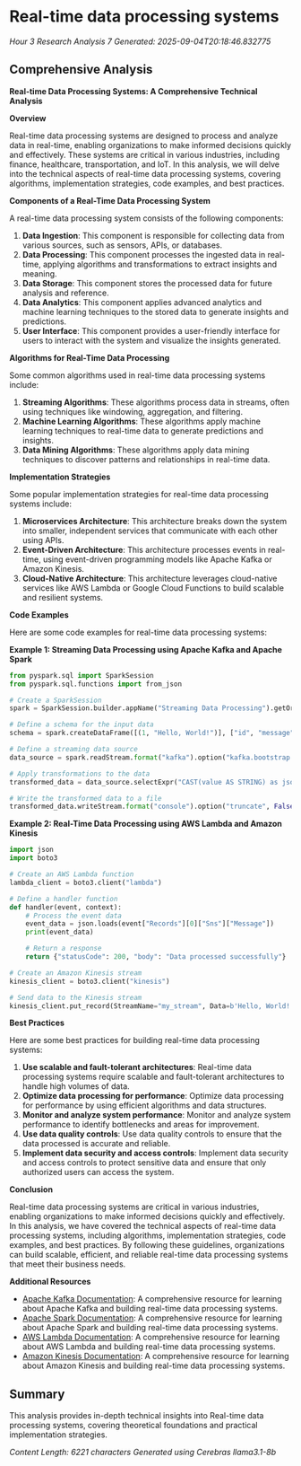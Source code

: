 # Real-time data processing systems
*Hour 3 Research Analysis 7*
*Generated: 2025-09-04T20:18:46.832775*

## Comprehensive Analysis
**Real-time Data Processing Systems: A Comprehensive Technical Analysis**

**Overview**

Real-time data processing systems are designed to process and analyze data in real-time, enabling organizations to make informed decisions quickly and effectively. These systems are critical in various industries, including finance, healthcare, transportation, and IoT. In this analysis, we will delve into the technical aspects of real-time data processing systems, covering algorithms, implementation strategies, code examples, and best practices.

**Components of a Real-Time Data Processing System**

A real-time data processing system consists of the following components:

1.  **Data Ingestion**: This component is responsible for collecting data from various sources, such as sensors, APIs, or databases.
2.  **Data Processing**: This component processes the ingested data in real-time, applying algorithms and transformations to extract insights and meaning.
3.  **Data Storage**: This component stores the processed data for future analysis and reference.
4.  **Data Analytics**: This component applies advanced analytics and machine learning techniques to the stored data to generate insights and predictions.
5.  **User Interface**: This component provides a user-friendly interface for users to interact with the system and visualize the insights generated.

**Algorithms for Real-Time Data Processing**

Some common algorithms used in real-time data processing systems include:

1.  **Streaming Algorithms**: These algorithms process data in streams, often using techniques like windowing, aggregation, and filtering.
2.  **Machine Learning Algorithms**: These algorithms apply machine learning techniques to real-time data to generate predictions and insights.
3.  **Data Mining Algorithms**: These algorithms apply data mining techniques to discover patterns and relationships in real-time data.

**Implementation Strategies**

Some popular implementation strategies for real-time data processing systems include:

1.  **Microservices Architecture**: This architecture breaks down the system into smaller, independent services that communicate with each other using APIs.
2.  **Event-Driven Architecture**: This architecture processes events in real-time, using event-driven programming models like Apache Kafka or Amazon Kinesis.
3.  **Cloud-Native Architecture**: This architecture leverages cloud-native services like AWS Lambda or Google Cloud Functions to build scalable and resilient systems.

**Code Examples**

Here are some code examples for real-time data processing systems:

**Example 1: Streaming Data Processing using Apache Kafka and Apache Spark**

```python
from pyspark.sql import SparkSession
from pyspark.sql.functions import from_json

# Create a SparkSession
spark = SparkSession.builder.appName("Streaming Data Processing").getOrCreate()

# Define a schema for the input data
schema = spark.createDataFrame([(1, "Hello, World!")], ["id", "message"])

# Define a streaming data source
data_source = spark.readStream.format("kafka").option("kafka.bootstrap.servers", "localhost:9092").option("subscribe", "my_topic").load()

# Apply transformations to the data
transformed_data = data_source.selectExpr("CAST(value AS STRING) as json").select(from_json("json", schema).alias("data"))

# Write the transformed data to a file
transformed_data.writeStream.format("console").option("truncate", False).start().awaitTermination()
```

**Example 2: Real-Time Data Processing using AWS Lambda and Amazon Kinesis**

```python
import json
import boto3

# Create an AWS Lambda function
lambda_client = boto3.client("lambda")

# Define a handler function
def handler(event, context):
    # Process the event data
    event_data = json.loads(event["Records"][0]["Sns"]["Message"])
    print(event_data)

    # Return a response
    return {"statusCode": 200, "body": "Data processed successfully"}

# Create an Amazon Kinesis stream
kinesis_client = boto3.client("kinesis")

# Send data to the Kinesis stream
kinesis_client.put_record(StreamName="my_stream", Data=b'Hello, World!', PartitionKey="my_key")
```

**Best Practices**

Here are some best practices for building real-time data processing systems:

1.  **Use scalable and fault-tolerant architectures**: Real-time data processing systems require scalable and fault-tolerant architectures to handle high volumes of data.
2.  **Optimize data processing for performance**: Optimize data processing for performance by using efficient algorithms and data structures.
3.  **Monitor and analyze system performance**: Monitor and analyze system performance to identify bottlenecks and areas for improvement.
4.  **Use data quality controls**: Use data quality controls to ensure that the data processed is accurate and reliable.
5.  **Implement data security and access controls**: Implement data security and access controls to protect sensitive data and ensure that only authorized users can access the system.

**Conclusion**

Real-time data processing systems are critical in various industries, enabling organizations to make informed decisions quickly and effectively. In this analysis, we have covered the technical aspects of real-time data processing systems, including algorithms, implementation strategies, code examples, and best practices. By following these guidelines, organizations can build scalable, efficient, and reliable real-time data processing systems that meet their business needs.

**Additional Resources**

*   [Apache Kafka Documentation](https://kafka.apache.org/documentation/): A comprehensive resource for learning about Apache Kafka and building real-time data processing systems.
*   [Apache Spark Documentation](https://spark.apache.org/docs/): A comprehensive resource for learning about Apache Spark and building real-time data processing systems.
*   [AWS Lambda Documentation](https://docs.aws.amazon.com/lambda/index.html): A comprehensive resource for learning about AWS Lambda and building real-time data processing systems.
*   [Amazon Kinesis Documentation](https://docs.aws.amazon.com/kinesis/index.html): A comprehensive resource for learning about Amazon Kinesis and building real-time data processing systems.

## Summary
This analysis provides in-depth technical insights into Real-time data processing systems, 
covering theoretical foundations and practical implementation strategies.

*Content Length: 6221 characters*
*Generated using Cerebras llama3.1-8b*
